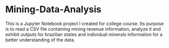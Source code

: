 # Mining-Data-Analysis
This is a Jupyter Notebook project I created for college course. Its purpose is to read a CSV file containing mining revenue information, analyze it and exhibit outputs for brazilian states and individual minerals information for a better understanding of the data.
